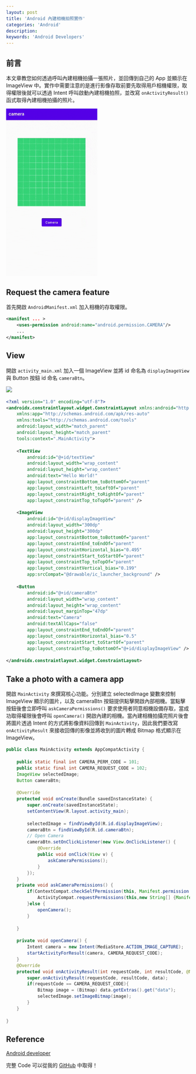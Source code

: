 ```yaml
---
layout: post
title: 'Android 內建相機拍照實作'
categories: 'Android'
description: 
keywords: 'Android Developers'
---
```


## 前言
本文章教您如何透過呼叫內建相機拍攝一張照片，並回傳到自己的 App 並顯示在 ImageView 中。實作中需要注意的是進行影像存取前要先取得用戶相機權限，取得權限後就可以透過 Intent 呼叫啟動內建相機拍照，並改寫 `onActivityResult()` 函式取得內建相機拍攝的照片。

<img src="/images/posts/android/2021/img1100308-1.gif" width="250px">

## Request the camera feature
首先開啟 `AndroidManifest.xml` 加入相機的存取權限。

```xml
<manifest ... >
    <uses-permission android:name="android.permission.CAMERA"/>
    ...
</manifest>
```

## View
開啟 `activity_main.xml` 加入一個 ImageView 並將 id 命名為 `displayImageView` 與 Button 按鈕 id 命名 `cameraBtn`。

![](https://i.imgur.com/TmNCpD1.png)

```xml
<?xml version="1.0" encoding="utf-8"?>
<androidx.constraintlayout.widget.ConstraintLayout xmlns:android="http://schemas.android.com/apk/res/android"
    xmlns:app="http://schemas.android.com/apk/res-auto"
    xmlns:tools="http://schemas.android.com/tools"
    android:layout_width="match_parent"
    android:layout_height="match_parent"
    tools:context=".MainActivity">

    <TextView
        android:id="@+id/textView"
        android:layout_width="wrap_content"
        android:layout_height="wrap_content"
        android:text="Hello World!"
        app:layout_constraintBottom_toBottomOf="parent"
        app:layout_constraintLeft_toLeftOf="parent"
        app:layout_constraintRight_toRightOf="parent"
        app:layout_constraintTop_toTopOf="parent" />

    <ImageView
        android:id="@+id/displayImageView"
        android:layout_width="300dp"
        android:layout_height="300dp"
        app:layout_constraintBottom_toBottomOf="parent"
        app:layout_constraintEnd_toEndOf="parent"
        app:layout_constraintHorizontal_bias="0.495"
        app:layout_constraintStart_toStartOf="parent"
        app:layout_constraintTop_toTopOf="parent"
        app:layout_constraintVertical_bias="0.199"
        app:srcCompat="@drawable/ic_launcher_background" />

    <Button
        android:id="@+id/cameraBtn"
        android:layout_width="wrap_content"
        android:layout_height="wrap_content"
        android:layout_marginTop="47dp"
        android:text="Camera"
        android:textAllCaps="false"
        app:layout_constraintEnd_toEndOf="parent"
        app:layout_constraintHorizontal_bias="0.5"
        app:layout_constraintStart_toStartOf="parent"
        app:layout_constraintTop_toBottomOf="@+id/displayImageView" />

</androidx.constraintlayout.widget.ConstraintLayout>
```


## Take a photo with a camera app
開啟 `MainActivity` 來撰寫核心功能。分別建立 selectedImage 變數來控制 ImageView 顯示的圖片，以及 cameraBtn 按鈕提供點擊開啟內部相機。當點擊按鈕後會立即呼叫 `askCameraPermissions()` 要求使用者同意相機設備存取，當成功取得權限後會呼叫 `openCamera()` 開啟內建的相機。當內建相機拍攝完照片後會將圖片透過 Intent 的方式將影像資料回傳到 `MainActivity`，因此我們要改寫 `onActivityResult` 來接收回傳的影像並將收到的圖片轉成 Bitmap 格式顯示在 ImageView。

```java
public class MainActivity extends AppCompatActivity {

    public static final int CAMERA_PERM_CODE = 101;
    public static final int CAMERA_REQUEST_CODE = 102;
    ImageView selectedImage;
    Button cameraBtn;

    @Override
    protected void onCreate(Bundle savedInstanceState) {
        super.onCreate(savedInstanceState);
        setContentView(R.layout.activity_main);

        selectedImage = findViewById(R.id.displayImageView);
        cameraBtn = findViewById(R.id.cameraBtn);
        // Open Camera
        cameraBtn.setOnClickListener(new View.OnClickListener() {
            @Override
            public void onClick(View v) {
                askCameraPermissions();
            }
        });
    }
    private void askCameraPermissions() {
        if(ContextCompat.checkSelfPermission(this, Manifest.permission.CAMERA) != PackageManager.PERMISSION_GRANTED){
            ActivityCompat.requestPermissions(this,new String[] {Manifest.permission.CAMERA}, CAMERA_PERM_CODE);
        }else {
            openCamera();
        }

    }

    private void openCamera() {
        Intent camera = new Intent(MediaStore.ACTION_IMAGE_CAPTURE);
        startActivityForResult(camera, CAMERA_REQUEST_CODE);
    }
    @Override
    protected void onActivityResult(int requestCode, int resultCode, @Nullable Intent data) {
        super.onActivityResult(requestCode, resultCode, data);
        if(requestCode == CAMERA_REQUEST_CODE){
            Bitmap image = (Bitmap) data.getExtras().get("data");
            selectedImage.setImageBitmap(image);
        }
    }

}
```



## Reference
[Android developer](https://developer.android.com/training/camera/photobasics)

完整 Code 可以從我的 [GitHub](https://github.com/1010code/Take-photos-Android) 中取得！